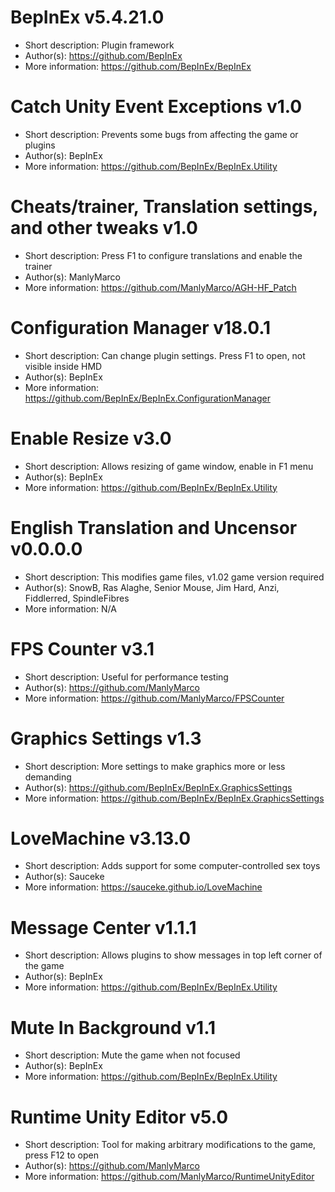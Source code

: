 # BepInEx v5.4.21.0
- Short description: Plugin framework
- Author(s):         https://github.com/BepInEx
- More information:  https://github.com/BepInEx/BepInEx

# Catch Unity Event Exceptions v1.0
- Short description: Prevents some bugs from affecting the game or plugins
- Author(s):         BepInEx
- More information:  https://github.com/BepInEx/BepInEx.Utility

# Cheats/trainer, Translation settings, and other tweaks v1.0
- Short description: Press F1 to configure translations and enable the trainer
- Author(s):         ManlyMarco
- More information:  https://github.com/ManlyMarco/AGH-HF_Patch

# Configuration Manager v18.0.1
- Short description: Can change plugin settings. Press F1 to open, not visible inside HMD
- Author(s):         BepInEx
- More information:  https://github.com/BepInEx/BepInEx.ConfigurationManager

# Enable Resize v3.0
- Short description: Allows resizing of game window, enable in F1 menu
- Author(s):         BepInEx
- More information:  https://github.com/BepInEx/BepInEx.Utility

# English Translation and Uncensor v0.0.0.0
- Short description: This modifies game files, v1.02 game version required
- Author(s):         SnowB, Ras Alaghe, Senior Mouse, Jim Hard, Anzi, Fiddlerred, SpindleFibres
- More information:  N/A

# FPS Counter v3.1
- Short description: Useful for performance testing
- Author(s):         https://github.com/ManlyMarco
- More information:  https://github.com/ManlyMarco/FPSCounter

# Graphics Settings v1.3
- Short description: More settings to make graphics more or less demanding
- Author(s):         https://github.com/BepInEx/BepInEx.GraphicsSettings
- More information:  https://github.com/BepInEx/BepInEx.GraphicsSettings

# LoveMachine v3.13.0
- Short description: Adds support for some computer-controlled sex toys
- Author(s):         Sauceke
- More information:  https://sauceke.github.io/LoveMachine

# Message Center v1.1.1
- Short description: Allows plugins to show messages in top left corner of the game
- Author(s):         BepInEx
- More information:  https://github.com/BepInEx/BepInEx.Utility

# Mute In Background v1.1
- Short description: Mute the game when not focused
- Author(s):         BepInEx
- More information:  https://github.com/BepInEx/BepInEx.Utility

# Runtime Unity Editor v5.0
- Short description: Tool for making arbitrary modifications to the game, press F12 to open
- Author(s):         https://github.com/ManlyMarco
- More information:  https://github.com/ManlyMarco/RuntimeUnityEditor

